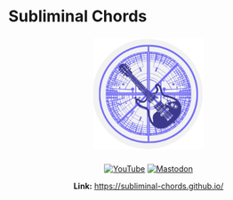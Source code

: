 # Subliminal Chords

###

<div align="center">
  <img width="200" height="200" src="https://raw.githubusercontent.com/subliminal-chords/subliminal-chords.github.io/main/public/assets/icons/android-chrome-512x512.png?sanitize=true&raw=true"  />
</div>

###

<div align="center">

  [![YouTube](https://img.shields.io/badge/YouTube-%23FF0000.svg?style=for-the-badge&logo=YouTube&logoColor=white)](https://www.youtube.com/channel/UCyVsUQuCU67SI7nJ7QFpf1w)
  [![Mastodon](https://img.shields.io/badge/-MASTODON-%232B90D9?style=for-the-badge&logo=mastodon&logoColor=white)](https://vmst.io/@mindmatrix)

</div>

<div align="center">

**Link:** https://subliminal-chords.github.io/

</div>
